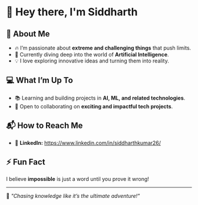 # 👋 Hey there, I'm Siddharth

## 🚀 About Me
- 🔥 I’m passionate about **extreme and challenging things** that push limits.  
- 🤖 Currently diving deep into the world of **Artificial Intelligence**.  
- 💡 I love exploring innovative ideas and turning them into reality.  

## 💻 What I’m Up To
- 📚 Learning and building projects in **AI, ML, and related technologies**.  
- 🤝 Open to collaborating on **exciting and impactful tech projects**.  

## 📬 How to Reach Me
- 💼 **LinkedIn:** https://www.linkedin.com/in/siddharthkumar26/

## ⚡ Fun Fact
I believe **impossible** is just a word until you prove it wrong!  

---
🌟 *"Chasing knowledge like it’s the ultimate adventure!"*


<!---
Siddharth-UPES/Siddharth-UPES is a ✨ special ✨ repository because its `README.md` (this file) appears on your GitHub profile.
You can click the Preview link to take a look at your changes.
--->
